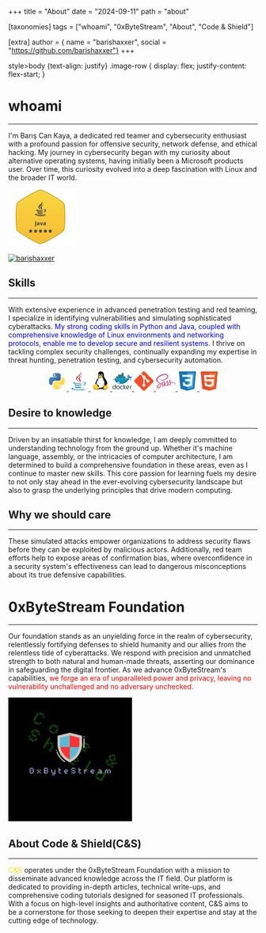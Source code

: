 +++
title = "About"
date = "2024-09-11"
path = "about"

[taxonomies]
tags = ["whoami", "0xByteStream", "About", "Code & Shield"]

[extra]
author = { name = "barishaxxer", social = "https://github.com/barishaxxer"}
+++

style>body {text-align: justify}
.image-row {
  display: flex;
  justify-content: flex-start;
}


</style>


# whoami
---
I'm Barış Can Kaya, a dedicated red teamer and cybersecurity enthusiast with a profound passion for offensive security, network defense, and ethical hacking. My journey in cybersecurity began with my curiosity about alternative operating systems, having initially been a Microsoft products user. Over time, this curiosity evolved into a deep fascination with Linux and the broader IT world.

<div class="image-row">
  
<script src="https://tryhackme.com/badge/2438537"></script>   

[ ![hacker](/icons/hacker.png#center)](https://www.hackerrank.com/profile/bariscankaxxer)


[ ![barishaxxer](https://www.hackthebox.eu/badge/image/1724058)](https://app.hackthebox.com/profile/1724058)

</div>



  <link rel="stylesheet" href="/css/main.css">
  <script src="/js/github.js" defer></script>
<body>
  <div id="github-profile"></div>

</body>

 



## Skills
---
With extensive experience in advanced penetration testing and red teaming, I specialize in identifying vulnerabilities and simulating sophisticated cyberattacks.<span style="color: blue;"> My strong coding skills in Python and Java, coupled with comprehensive knowledge of Linux environments and networking protocols, enable me to develop secure and resilient systems.</span> I thrive on tackling complex security challenges, continually expanding my expertise in threat hunting, penetration testing, and cybersecurity automation.
<p align="center">
  <a href="https://www.python.org" target="_blank" rel="noreferrer"> 
    <img src="https://raw.githubusercontent.com/devicons/devicon/master/icons/python/python-original.svg" alt="python" width="40" height="40"/> 
  </a> 
  <a href="https://www.java.com" target="_blank" rel="noreferrer"> 
    <img src="https://raw.githubusercontent.com/devicons/devicon/master/icons/java/java-original.svg" alt="java" width="40" height="40"/> 
  </a> 
  <a href="https://www.linux.org" target="_blank" rel="noreferrer"> 
    <img src="https://raw.githubusercontent.com/devicons/devicon/master/icons/linux/linux-original.svg" alt="linux" width="40" height="40"/> 
  </a> 
  <a href="https://www.docker.com" target="_blank" rel="noreferrer"> 
    <img src="https://raw.githubusercontent.com/devicons/devicon/master/icons/docker/docker-original-wordmark.svg" alt="docker" width="40" height="40"/> 
  </a>
  <a href="https://git-scm.com/" target="_blank" rel="noreferrer"> 
    <img src="https://raw.githubusercontent.com/devicons/devicon/master/icons/git/git-original.svg" alt="git" width="40" height="40"/> 
  </a>
  </a>
  <a href="https://sass-lang.com/" target="_blank" rel="noreferrer">
    <img src="https://raw.githubusercontent.com/devicons/devicon/master/icons/sass/sass-original.svg" alt="sass" width="40" height="40"/>
  </a>
  <a href="https://en.wikipedia.org/wiki/CSS" target="_blank" rel="noreferrer">
    <img src="https://raw.githubusercontent.com/devicons/devicon/master/icons/css3/css3-original.svg" alt="css" width="40" height="40"/>
  </a>
  <a href="https://en.wikipedia.org/wiki/HTML" target="_blank" rel="noreferrer">
    <img src="https://raw.githubusercontent.com/devicons/devicon/master/icons/html5/html5-original.svg" alt="html" width="40" height="40"/>
  </a>
  </p>


## Desire to knowledge
---
Driven by an insatiable thirst for knowledge, I am deeply committed to understanding technology from the ground up. Whether it's machine language, assembly, or the intricacies of computer architecture, I am determined to build a comprehensive foundation in these areas, even as I continue to master new skills. This core passion for learning fuels my desire to not only stay ahead in the ever-evolving cybersecurity landscape but also to grasp the underlying principles that drive modern computing.

## Why we should care
---
These simulated attacks empower organizations to address security flaws before they can be exploited by malicious actors. Additionally, red team efforts help to expose areas of confirmation bias, where overconfidence in a security system's effectiveness can lead to dangerous misconceptions about its true defensive capabilities.

# 0xByteStream Foundation
---
Our foundation stands as an unyielding force in the realm of cybersecurity, relentlessly fortifying defenses to shield humanity and our allies from the relentless tide of cyberattacks. We respond with precision and unmatched strength to both natural and human-made threats, asserting our dominance in safeguarding the digital frontier. As we advance 0xByteStream's capabilities, <span style="color: red;">we forge an era of unparalleled power and privacy, leaving no vulnerability unchallenged and no adversary unchecked.</span>

[![ctftime](/icons/ctftimes.png)](https://ctftime.org/team/354026)

## About Code & Shield(C&S)
---
<span style="color: gold;">C&S </span>operates under the 0xByteStream Foundation with a mission to disseminate advanced knowledge across the IT field. Our platform is dedicated to providing in-depth articles, technical write-ups, and comprehensive coding tutorials designed for seasoned IT professionals. With a focus on high-level insights and authoritative content, C&S aims to be a cornerstone for those seeking to deepen their expertise and stay at the cutting edge of technology.
